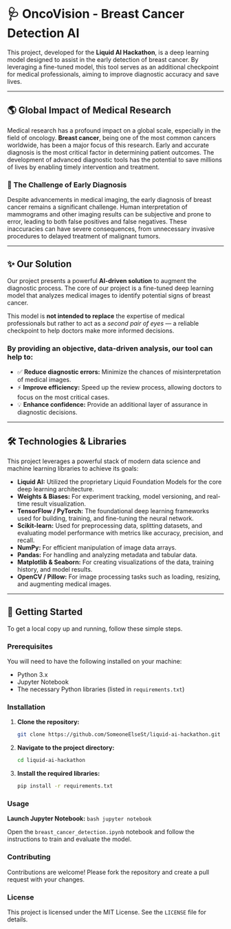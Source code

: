 # 🩺 OncoVision - Breast Cancer Detection AI

This project, developed for the **Liquid AI Hackathon**, is a deep learning model designed to assist in the early detection of breast cancer. By leveraging a fine-tuned model, this tool serves as an additional checkpoint for medical professionals, aiming to improve diagnostic accuracy and save lives.

---

## 🌎 Global Impact of Medical Research

Medical research has a profound impact on a global scale, especially in the field of oncology. **Breast cancer**, being one of the most common cancers worldwide, has been a major focus of this research. Early and accurate diagnosis is the most critical factor in determining patient outcomes. The development of advanced diagnostic tools has the potential to save millions of lives by enabling timely intervention and treatment.

### 🔬 The Challenge of Early Diagnosis

Despite advancements in medical imaging, the early diagnosis of breast cancer remains a significant challenge. Human interpretation of mammograms and other imaging results can be subjective and prone to error, leading to both false positives and false negatives. These inaccuracies can have severe consequences, from unnecessary invasive procedures to delayed treatment of malignant tumors.

---

## ✨ Our Solution

Our project presents a powerful **AI-driven solution** to augment the diagnostic process. The core of our project is a fine-tuned deep learning model that analyzes medical images to identify potential signs of breast cancer.

This model is **not intended to replace** the expertise of medical professionals but rather to act as a *second pair of eyes* — a reliable checkpoint to help doctors make more informed decisions.

### By providing an objective, data-driven analysis, our tool can help to:

- ✅ **Reduce diagnostic errors:** Minimize the chances of misinterpretation of medical images.
- ⚡ **Improve efficiency:** Speed up the review process, allowing doctors to focus on the most critical cases.
- 💡 **Enhance confidence:** Provide an additional layer of assurance in diagnostic decisions.

---

## 🛠️ Technologies & Libraries

This project leverages a powerful stack of modern data science and machine learning libraries to achieve its goals:

- **Liquid AI:** Utilized the proprietary Liquid Foundation Models for the core deep learning architecture.
- **Weights & Biases:** For experiment tracking, model versioning, and real-time result visualization.
- **TensorFlow / PyTorch:** The foundational deep learning frameworks used for building, training, and fine-tuning the neural network.
- **Scikit-learn:** Used for preprocessing data, splitting datasets, and evaluating model performance with metrics like accuracy, precision, and recall.
- **NumPy:** For efficient manipulation of image data arrays.
- **Pandas:** For handling and analyzing metadata and tabular data.
- **Matplotlib & Seaborn:** For creating visualizations of the data, training history, and model results.
- **OpenCV / Pillow:** For image processing tasks such as loading, resizing, and augmenting medical images.

---

## 🚀 Getting Started

To get a local copy up and running, follow these simple steps.

### Prerequisites

You will need to have the following installed on your machine:

- Python 3.x  
- Jupyter Notebook  
- The necessary Python libraries (listed in `requirements.txt`)

### Installation

1. **Clone the repository:**

   ```bash
   git clone https://github.com/SomeoneElseSt/liquid-ai-hackathon.git
    ```
2. **Navigate to the project directory:**
    ```bash
    cd liquid-ai-hackathon
    ```
3. **Install the required libraries:**
    ```bash
    pip install -r requirements.txt
    ```

### Usage
**Launch Jupyter Notebook:**
    ```bash
    jupyter notebook
    ```

Open the `breast_cancer_detection.ipynb` notebook and follow the instructions to train and evaluate the model.

### Contributing
Contributions are welcome! Please fork the repository and create a pull request with your changes.

### License
This project is licensed under the MIT License. See the `LICENSE` file for details.
